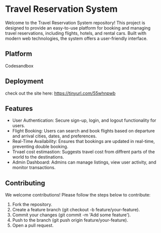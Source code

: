 # Travel Reservation System
Welcome to the Travel Reservation System repository! This project is designed to provide an easy-to-use platform for booking and managing travel reservations, including flights, hotels, and rental cars. Built with modern web technologies, the system offers a user-friendly interface.

## Platform
Codesandbox

## Deployment
check out the site here: https://tinyurl.com/55whnpwb

## Features
- User Authentication: Secure sign-up, login, and logout functionality for users.
- Flight Booking: Users can search and book flights based on departure and arrival cities, dates, and preferences.
- Real-Time Availability: Ensures that bookings are updated in real-time, preventing double booking.
- Trvael cost estimastion: Suggests travel cost from diffrent parts of the world to the destinations.
- Admin Dashboard: Admins can manage listings, view user activity, and monitor transactions.

## Contributing
We welcome contributions! Please follow the steps below to contribute:

1. Fork the repository.
2. Create a feature branch (git checkout -b feature/your-feature).
3. Commit your changes (git commit -m 'Add some feature').
4. Push to the branch (git push origin feature/your-feature).
5. Open a pull request.





